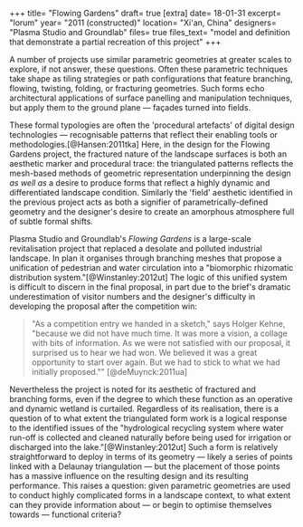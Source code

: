 +++
title=      "Flowing Gardens"
draft=      true
[extra]
date=       18-01-31
excerpt=    "lorum"
year=       "2011 (constructed)"
location=   "Xi'an, China"
designers=  "Plasma Studio and Groundlab"
files=      true
files_text= "model and definition that demonstrate a partial recreation of this project"
+++

<!-- figure(image='1.jpg', caption='TODO', credit="TODO")  -->

A number of projects use similar parametric geometries at greater scales to explore, if not answer, these questions. Often these parametric techniques take shape as tiling strategies or path configurations that feature branching, flowing, twisting, folding, or fracturing geometries. Such forms echo architectural applications of surface panelling and manipulation techniques, but apply them to the ground plane — façades turned into fields.

These formal typologies are often the 'procedural artefacts' of digital design technologies — recognisable patterns that reflect their enabling tools or methodologies.[@Hansen:2011tka] Here, in the design for the Flowing Gardens project, the fractured nature of the landscape surfaces is both an aesthetic marker and procedural trace: the triangulated patterns reflects the mesh-based methods of geometric representation underpinning the design *as well as* a desire to produce forms that reflect a highly dynamic and differentiated landscape condition. Similarly the 'field' aesthetic identified in the previous project acts as both a signifier of parametrically-defined geometry and the designer's desire to create an amorphous atmosphere full of subtle formal shifts.

Plasma Studio and Groundlab's *Flowing Gardens* is a large-scale revitalisation project that replaced a desolate and polluted industrial landscape. In plan it organises through branching meshes that propose a unification of pedestrian and water circulation into a "biomorphic rhizomatic distribution system."[@Winstanley:2012ut] The logic of this unified system is difficult to discern in the final proposal, in part due to the brief's dramatic underestimation of visitor numbers and the designer's difficulty in developing the proposal after the competition win:

> "As a competition entry we handed in a sketch," says Holger Kehne, "because we did not have much time. It was more a vision, a collage with bits of information. As we were not satisfied with our proposal, it surprised us to hear we had won. We believed it was a great opportunity to start over again. But we had to stick to what we had initially proposed."" [@deMuynck:2011ua]

Nevertheless the project is noted for its aesthetic of fractured and branching forms, even if the degree to which these function as an operative and dynamic wetland is curtailed. Regardless of its realisation, there is a question of to what extent the triangulated form work is a logical response to the identified issues of the "hydrological recycling system where water run-off is collected and cleaned naturally before being used for irrigation or discharged into the lake."[@Winstanley:2012ut] Such a form is relatively straightforward to deploy in terms of its geometry — likely a series of points linked with a Delaunay triangulation — but the placement of those points has a massive influence on the resulting design and its resulting performance. This raises a question: given parametric geometries are used to conduct highly complicated forms in a landscape context, to what extent can they provide information about — or begin to optimise themselves towards — functional criteria?

